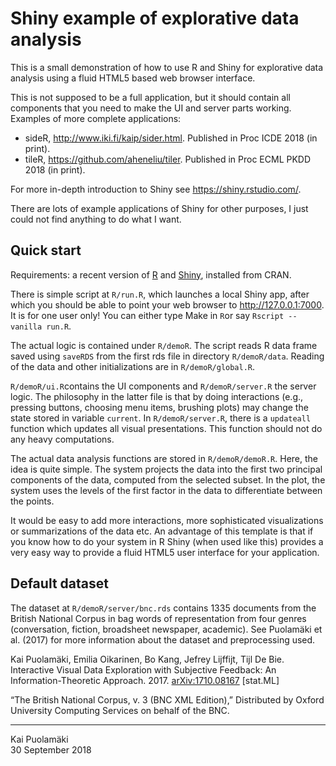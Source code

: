 # Shiny example of explorative data analysis

This is a small demonstration of how to use R and Shiny for explorative data analysis using a fluid HTML5 based web browser interface.

This is not supposed to be a full application, but it should contain all components that you need to make the UI and server parts working. Examples of more complete applications:

* sideR, <http://www.iki.fi/kaip/sider.html>. Published in Proc ICDE 2018 (in print). 
* tileR, <https://github.com/aheneliu/tiler>. Published in Proc ECML PKDD 2018 (in print).

For more in-depth introduction to Shiny see <https://shiny.rstudio.com/>. 

There are lots of example applications of Shiny for other purposes, I just could not find anything to do what I want.

## Quick start

Requirements: a recent version of [R](https://www.r-project.org/) and [Shiny](https://cran.r-project.org/web/packages/shiny/index.html), installed from CRAN.

There is simple script at `R/run.R`, which launches a local Shiny app, after which you should be able to point your web browser to <http://127.0.0.1:7000>. It is for one user only! You can either type Make in `R`or say `Rscript --vanilla run.R`.

The actual logic is contained under `R/demoR`. The script reads R data frame saved using `saveRDS` from the first rds file in directory `R/demoR/data`. Reading of the data and other initializations are in `R/demoR/global.R`.

`R/demoR/ui.R`contains the UI components and `R/demoR/server.R` the server logic. The philosophy in the latter file is that by doing interactions (e.g., pressing buttons, choosing menu items, brushing plots) may change the state stored in variable `current`. In `R/demoR/server.R`, there is a `updateall` function which updates all visual presentations. This function should not do any heavy computations.

The actual data analysis functions are stored in `R/demoR/demoR.R`. Here, the idea is quite simple. The system projects the data into the first two principal components of the data, computed from the selected subset. In the plot, the system uses the levels of the first factor in the data to differentiate between the points.

It would be easy to add more interactions, more sophisticated visualizations or summarizations of the data etc. An advantage of this template is that if you know how to do your system in R Shiny (when used like this) provides a very easy way to provide a fluid HTML5 user interface for your application.


## Default dataset 

The dataset at `R/demoR/server/bnc.rds` contains 1335 documents from the British National Corpus in bag words of representation from four genres (conversation, fiction, broadsheet newspaper, academic). See Puolamäki et al. (2017) for more information about the dataset and preprocessing used.

Kai Puolamäki, Emilia Oikarinen, Bo Kang, Jefrey Lijffijt, Tijl De Bie. Interactive Visual Data Exploration with Subjective Feedback: An Information-Theoretic Approach. 2017. [arXiv:1710.08167](https://arxiv.org/abs/1710.08167) [stat.ML]

“The British National Corpus, v. 3 (BNC XML Edition),” Distributed by Oxford University Computing Services on behalf of the BNC.

-----

Kai Puolamäki  
30 September 2018
